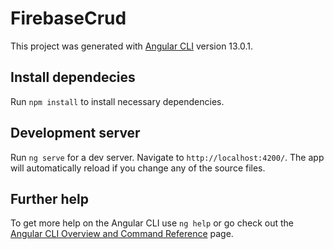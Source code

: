# FirebaseCrud

This project was generated with [Angular CLI](https://github.com/angular/angular-cli) version 13.0.1.

## Install dependecies

Run `npm install` to install necessary dependencies.

## Development server

Run `ng serve` for a dev server. Navigate to `http://localhost:4200/`. The app will automatically reload if you change any of the source files.

## Further help

To get more help on the Angular CLI use `ng help` or go check out the [Angular CLI Overview and Command Reference](https://angular.io/cli) page.
